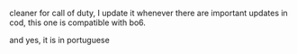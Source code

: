 cleaner for call of duty, I update it whenever there are important updates in cod, this one is compatible with bo6.

and yes, it is in portuguese
